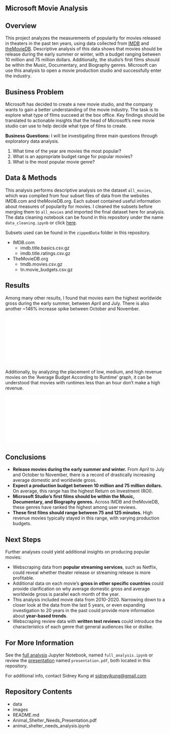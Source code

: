 ## Microsoft Movie Analysis

## Overview

This project analyzes the measurements of popularity for movies released in theaters in the past ten years, using data collected from [IMDB](imdb.com) and [theMovieDB](https://www.themoviedb.org/). Descriptive analysis of this data shows that movies should be release during the early summer or winter, with a budget ranging between 10 million and 75 million dollars. Additionally, the studio’s first films should be within the Music, Documentary, and Biography genres. Microsoft can use this analysis to open a movie production studio and successfully enter the industry.

## Business Problem
Microsoft has decided to create a new movie studio, and the company wants to gain a better understanding of the movie industry. The task is to explore what type of films succeed at the box office. Key findings should be translated to actionable insights that the head of Microsoft’s new movie studio can use to help decide what type of films to create.

**Business Questions:**
I will be investigating three main questions through exploratory data analysis.
1.	What time of the year are movies the most popular?
2.	What is an appropriate budget range for popular movies?
3.	What is the most popular movie genre?

## Data & Methods

This analysis performs descriptive analysis on the dataset `all_movies`, which was compiled from four subset files of data from the websites IMDB.com and theMovieDB.org. Each subset contained useful information about measures of popularity for movies. I cleaned the subsets before merging them to `all_movies` and imported the final dataset here for analysis. The data cleaning notebook can be found in this repository under the name `data_cleaning.ipynb` or click [here](https://github.com/sidneykung/Movie-Data-Analysis/blob/master/data_cleaning.ipynb). 

Subsets used can be found in the `zippedData` folder in this repository.
* IMDB.com
    * imdb.title.basics.csv.gz
    * imdb.title.ratings.csv.gz
* TheMovieDB.org
   * tmdb.movies.csv.gz
   * tn.movie_budgets.csv.gz

## Results

Among many other results, I found that movies earn the highest worldwide gross during the early summer, between April and July. There is also another ~146% increase spike between October and November.

![avg_gross](/visualizations/avg_gross.pdf)

Additionally, by analyzing the placement of low, medium, and high revenue movies on the ‘Average Budget According to Runtime’ graph, it can be understood that movies with runtimes less than an hour don’t make a high revenue. 

![avg_runtime](/visualizations/avg_budget_runtime.pdf)

## Conclusions
-	**Release movies during the early summer and winter.** From April to July and October to November, there is a record of drastically increasing average domestic and worldwide gross.
-	**Expect a production budget between 10 million and 75 million dollars.** On average, this range has the highest Return on Investment (ROI).
-	**Microsoft Studio’s first films should be within the Music, Documentary, and Biography genres.** Across IMDB and theMovieDB, these genres have ranked the highest among user reviews.
-	**These first films should range between 75 and 125 minutes.** High revenue movies typically stayed in this range, with varying production budgets.

## Next Steps

Further analyses could yield additional insights on producing popular movies:
-	Webscraping data from **popular streaming services**, such as Netflix, could reveal whether theater release or streaming release is more profitable.
-	Additional data on each movie’s **gross in other specific countries** could provide clarification on why average domestic gross and average worldwide gross is parallel each month of the year.
-	This analysis included movie data from 2010-2020. Narrowing down to a closer look at the data from the last 5 years, or even expanding investigation to 20 years in the past could provide more information about **year-based trends**.
-	Webscraping review data with **written text reviews** could introduce the characteristics of each genre that general audiences like or dislike.

## For More Information

See the [full analysis](https://github.com/sidneykung/Movie-Data-Analysis/blob/master/final_analysis.ipynb) Jupyter Notebook, named `full_analysis.ipynb` or review the [presentation](link_here) named `presentation.pdf`, both located in this repository.

For additional info, contact Sidney Kung at sidneyjkung@gmail.com

## Repository Contents

* data
* images
* README.md
* Animal_Shelter_Needs_Presentation.pdf
* animal_shelter_needs_analysis.ipynb
